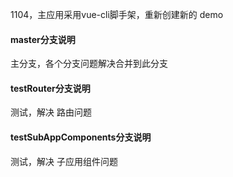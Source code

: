 1104，主应用采用vue-cli脚手架，重新创建新的 demo

#### master分支说明
主分支，各个分支问题解决合并到此分支

#### testRouter分支说明
测试，解决 路由问题

#### testSubAppComponents分支说明
测试，解决 子应用组件问题
